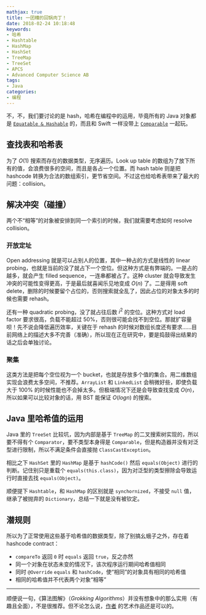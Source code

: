 ```yaml
---
mathjax: true
title: 一团糟的回锅肉丁！
date: 2018-02-24 10:18:48
keywords:
- 哈希
- Hashtable
- HashMap
- HashSet
- TreeMap
- TreeSet
- APCS
- Advanced Computer Science AB
tags:
- Java
categories:
- 编程
---
```


不，不，我们要讨论的是 hash，哈希在编程中的运用，毕竟所有的 Java 对象都是 [`Equatable & Hashable`](https://github.com/apple/swift-evolution/blob/master/proposals/0185-synthesize-equatable-hashable.md) 的，而且和 Swift 一样没带上 [`Comparable`](https://github.com/apple/swift-evolution/blob/master/proposals/0185-synthesize-equatable-hashable.md#support-for-comparable) 一起玩。

<!-- more -->

## 查找表和哈希表

为了 $O(1)$ 搜索而存在的数据类型，无序遍历。Look up table 的数组为了放下所有的值，会浪费很多的空间，而且是各占一个位置。而 hash table 则是把 hashcode 转换为合法的数组索引，更节省空间。不过这也给哈希表带来了最大的问题：collision。

## 解决冲突（碰撞）

两个不“相等”的对象被安排到同一个索引的时候，我们就需要考虑如何 resolve collision。

### 开放定址

Open addressing 就是可以占别人的位置，其中一种占的方式是线性的 linear probing，也就是当前的没了就占下一个空位。但这种方式是有弊端的。一是占的越多，就会产生 filled sequence，一连串都被占了。这种 cluster 就会导致发生冲突的可能性变得更高，于是最后就喜闻乐见地变成 $O(n)$ 了。二是得用 soft delete，删除的时候要留个占位的，否则搜索就全乱了，因此占位的对象太多的时候也需要 rehash。

还有一种 quadratic probing，没了就占往后数 $i^2$ 的空位。这种方式对 load factor 要求很高，负载不能超过 50%，否则很可能会找不到空位。那就扩容量呗！先不说会降低遍历效率，关键在于 rehash 的时候对数组长度还有要求……目前网络上的描述大多不完善（准确），所以现在正在研究中，要是捣鼓得出结果的话之后会单独讨论。

### 聚集

这类方法是把每个空位视为一个 bucket，也就是存放多个值的集合。用二维数组实现会浪费太多空间，不推荐。`ArrayList` 和 `LinkedList` 会稍微好些，即使负载大于 100% 的时候性能也不会掉太多。但极端情况下还是会导致查找变成 $O(n)$，所以如果可以比较对象的话，用 BST 能保证 $O(log n)$ 的搜索。

## Java 里哈希值的运用

Java 里的 `TreeSet` 比较坑，因为内部是基于 `TreeMap` 的二叉搜索树实现的，所以要不得有个 `Comparator`，要不类型本身得是 `Comparable`，但是构造器并没有对泛型进行限制，所以不满足条件会直接抛 `ClassCastException`。

相比之下 `HashSet` 里的 `HashMap` 是基于 `hashCode()` 然后 `equals(Object)` 进行的判断。记住别只是重载个 `equals(this.class)`，因为对泛型的类型擦除会导致运行时直接去找 `equals(Object)`。

顺便提下 `Hashtable`，和 `HashMap` 的区别就是 `synchornized`，不接受 `null` 值，继承了被抛弃的 `Dictionary`，总结一下就是没有被钦定。

## 潜规则

所以为了正常使用这些基于哈希值的数据类型，除了别搞幺蛾子之外，存在着 hashcode contract：

- `compareTo` 返回 `0` 时 `equals` 返回 `true`，反之亦然
- 同一个对象在状态未变的情况下，该次程序运行期间哈希值相同
- 同时 `@Override` `equals` 和 `hashCode`，使“相同”的对象具有相同的哈希值
- 相同的哈希值并不代表两个对象“相等”

----

顺便说一句，《算法图解》（*Grokking Algorithms*）并没有想象中的那么实用（有趣且全面），不是很推荐。但不论怎么说，[作者](https://github.com/egonSchiele) 的艺术作品还是可以的。

